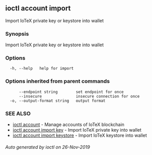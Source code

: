 ## ioctl account import

Import IoTeX private key or keystore into wallet

### Synopsis

Import IoTeX private key or keystore into wallet

### Options

```
  -h, --help   help for import
```

### Options inherited from parent commands

```
      --endpoint string        set endpoint for once
      --insecure               insecure connection for once
  -o, --output-format string   output format
```

### SEE ALSO

* [ioctl account](ioctl_account.md)	 - Manage accounts of IoTeX blockchain
* [ioctl account import key](ioctl_account_import_key.md)	 - Import IoTeX private key into wallet
* [ioctl account import keystore](ioctl_account_import_keystore.md)	 - Import IoTeX keystore into wallet

###### Auto generated by ioctl on 26-Nov-2019
